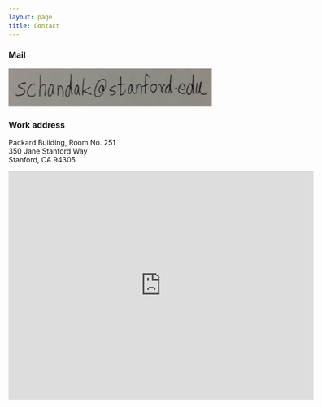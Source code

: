 ```yaml
---
layout: page
title: Contact
---
```

### Mail
<img src="/img/mailid.jpg" alt="Mail id" height="75" width="400">

### Work address
Packard Building, Room No. 251  
350 Jane Stanford Way  
Stanford, CA 94305  
<iframe src="https://www.google.com/maps/embed?pb=!1m18!1m12!1m3!1d3168.332638316658!2d-122.17603538494134!3d37.42924597982379!2m3!1f0!2f0!3f0!3m2!1i1024!2i768!4f13.1!3m3!1m2!1s0x808fbb2b25ee7ee5%3A0x8ae5617678991d0!2sDavid%20Packard%20Electrical%20Engineering%2C%20350%20Serra%20Mall%2C%20Stanford%2C%20CA%2094305%2C%20USA!5e0!3m2!1sen!2suk!4v1576583346484!5m2!1sen!2suk" width="600" height="450" frameborder="0" style="border:0;" allowfullscreen=""></iframe>
